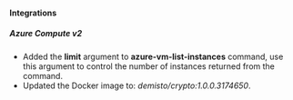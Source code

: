 
#### Integrations

##### Azure Compute v2

- Added the **limit** argument to **azure-vm-list-instances** command, use this argument to control the number of instances returned from the command.
- Updated the Docker image to: *demisto/crypto:1.0.0.3174650*.
